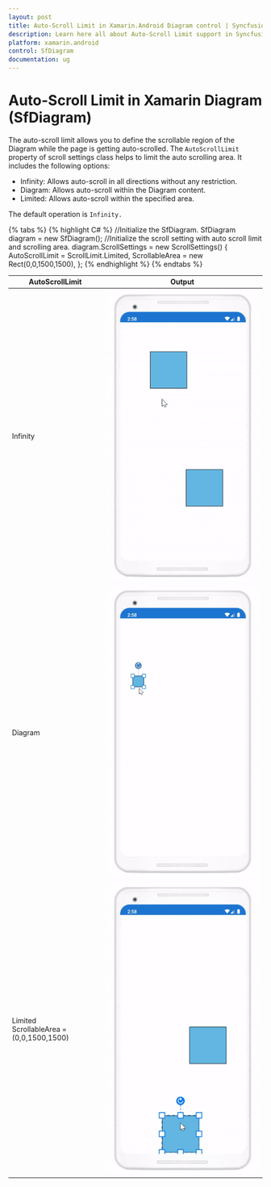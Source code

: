 ```yaml
---
layout: post
title: Auto-Scroll Limit in Xamarin.Android Diagram control | Syncfusion;
description: Learn here all about Auto-Scroll Limit support in Syncfusion<sup>&reg;</sup>; Xamarin.Android Diagram (SfDiagram) control and more.
platform: xamarin.android
control: SfDiagram
documentation: ug
---
```


# Auto-Scroll Limit in Xamarin Diagram (SfDiagram)

The auto-scroll limit allows you to define the scrollable region of the Diagram while the page is getting auto-scrolled. The `AutoScrollLimit` property of scroll settings class helps to limit the auto scrolling area. It includes the following options:

* Infinity: Allows auto-scroll in all directions without any restriction.
* Diagram: Allows auto-scroll within the Diagram content.
* Limited: Allows auto-scroll within the specified area.

The default operation is `Infinity.`

{% tabs %}
{% highlight C# %}
//Initialize the SfDiagram.
SfDiagram diagram = new SfDiagram();
//Initialize the scroll setting with auto scroll limit and scrolling area.
diagram.ScrollSettings = new ScrollSettings()
{
    AutoScrollLimit = ScrollLimit.Limited,
    ScrollableArea = new Rect(0,0,1500,1500),
};
{% endhighlight %}
{% endtabs %}

| AutoScrollLimit | Output |
|---|---|
| Infinity |![AutoScroll infinity](ScrollSettings_Images/AutoScrollLimit_Infinity.gif) |
| Diagram |![AutoScroll diagram](ScrollSettings_Images/AutoScrollLimit_DiagramContent.gif) |
| Limited <br> ScrollableArea = (0,0,1500,1500) | ![AutoScroll limited](ScrollSettings_Images/AutoScrollLimit_Limited.gif) |
